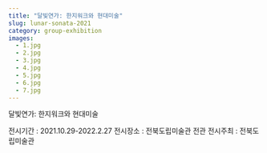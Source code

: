```yaml
---
title: "달빛연가: 한지워크와 현대미술"
slug: lunar-sonata-2021
category: group-exhibition
images:
  - 1.jpg
  - 2.jpg
  - 3.jpg
  - 4.jpg
  - 5.jpg
  - 6.jpg
  - 7.jpg
---
```


달빛연가: 한지워크와 현대미술


전시기간 : 2021.10.29-2022.2.27
전시장소 : 전북도립미술관 전관
전시주최 : 전북도립미술관
